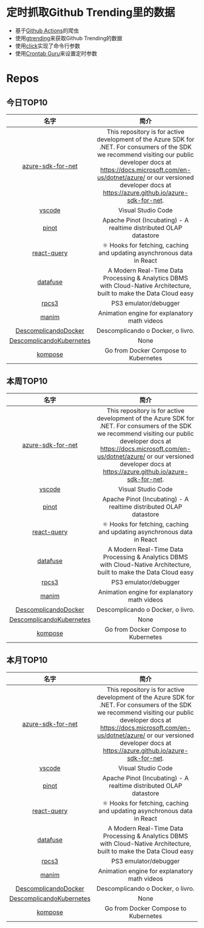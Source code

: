 # 定时抓取Github Trending里的数据
* 基于[Github Actions](https://docs.github.com/en/actions)的爬虫
* 使用[gtrending](https://github.com/hedythedev/gtrending)来获取Github Trending的数据
* 使用[click](https://github.com/pallets/click)实现了命令行参数
* 使用[Crontab Guru](https://crontab.guru/)来设置定时参数

# Repos
## 今日TOP10 
<!-- START OF DAILY_TOP10_REPOS -->
| 名字 | 简介 |
| :----: | :----: |
| [azure-sdk-for-net](https://github.com/Azure/azure-sdk-for-net) | This repository is for active development of the Azure SDK for .NET. For consumers of the SDK we recommend visiting our public developer docs at https://docs.microsoft.com/en-us/dotnet/azure/ or our versioned developer docs at https://azure.github.io/azure-sdk-for-net. |
| [vscode](https://github.com/microsoft/vscode) | Visual Studio Code |
| [pinot](https://github.com/apache/pinot) | Apache Pinot (Incubating) - A realtime distributed OLAP datastore |
| [react-query](https://github.com/tannerlinsley/react-query) | ⚛️ Hooks for fetching, caching and updating asynchronous data in React |
| [datafuse](https://github.com/datafuselabs/datafuse) | A Modern Real-Time Data Processing & Analytics DBMS with Cloud-Native Architecture, built to make the Data Cloud easy |
| [rpcs3](https://github.com/RPCS3/rpcs3) | PS3 emulator/debugger |
| [manim](https://github.com/3b1b/manim) | Animation engine for explanatory math videos |
| [DescomplicandoDocker](https://github.com/badtuxx/DescomplicandoDocker) | Descomplicando o Docker, o livro. |
| [DescomplicandoKubernetes](https://github.com/badtuxx/DescomplicandoKubernetes) | None |
| [kompose](https://github.com/kubernetes/kompose) | Go from Docker Compose to Kubernetes |
<!-- END OF DAILY_TOP10_REPOS -->

## 本周TOP10
<!-- START OF WEEKLY_TOP10_REPOS -->
| 名字 | 简介 |
| :----: | :----: |
| [azure-sdk-for-net](https://github.com/Azure/azure-sdk-for-net) | This repository is for active development of the Azure SDK for .NET. For consumers of the SDK we recommend visiting our public developer docs at https://docs.microsoft.com/en-us/dotnet/azure/ or our versioned developer docs at https://azure.github.io/azure-sdk-for-net. |
| [vscode](https://github.com/microsoft/vscode) | Visual Studio Code |
| [pinot](https://github.com/apache/pinot) | Apache Pinot (Incubating) - A realtime distributed OLAP datastore |
| [react-query](https://github.com/tannerlinsley/react-query) | ⚛️ Hooks for fetching, caching and updating asynchronous data in React |
| [datafuse](https://github.com/datafuselabs/datafuse) | A Modern Real-Time Data Processing & Analytics DBMS with Cloud-Native Architecture, built to make the Data Cloud easy |
| [rpcs3](https://github.com/RPCS3/rpcs3) | PS3 emulator/debugger |
| [manim](https://github.com/3b1b/manim) | Animation engine for explanatory math videos |
| [DescomplicandoDocker](https://github.com/badtuxx/DescomplicandoDocker) | Descomplicando o Docker, o livro. |
| [DescomplicandoKubernetes](https://github.com/badtuxx/DescomplicandoKubernetes) | None |
| [kompose](https://github.com/kubernetes/kompose) | Go from Docker Compose to Kubernetes |
<!-- END OF WEEKLY_TOP10_REPOS -->

## 本月TOP10
<!-- START OF MONTHLY_TOP10_REPOS -->
| 名字 | 简介 |
| :----: | :----: |
| [azure-sdk-for-net](https://github.com/Azure/azure-sdk-for-net) | This repository is for active development of the Azure SDK for .NET. For consumers of the SDK we recommend visiting our public developer docs at https://docs.microsoft.com/en-us/dotnet/azure/ or our versioned developer docs at https://azure.github.io/azure-sdk-for-net. |
| [vscode](https://github.com/microsoft/vscode) | Visual Studio Code |
| [pinot](https://github.com/apache/pinot) | Apache Pinot (Incubating) - A realtime distributed OLAP datastore |
| [react-query](https://github.com/tannerlinsley/react-query) | ⚛️ Hooks for fetching, caching and updating asynchronous data in React |
| [datafuse](https://github.com/datafuselabs/datafuse) | A Modern Real-Time Data Processing & Analytics DBMS with Cloud-Native Architecture, built to make the Data Cloud easy |
| [rpcs3](https://github.com/RPCS3/rpcs3) | PS3 emulator/debugger |
| [manim](https://github.com/3b1b/manim) | Animation engine for explanatory math videos |
| [DescomplicandoDocker](https://github.com/badtuxx/DescomplicandoDocker) | Descomplicando o Docker, o livro. |
| [DescomplicandoKubernetes](https://github.com/badtuxx/DescomplicandoKubernetes) | None |
| [kompose](https://github.com/kubernetes/kompose) | Go from Docker Compose to Kubernetes |
<!-- END OF MONTHLY_TOP10_REPOS -->
